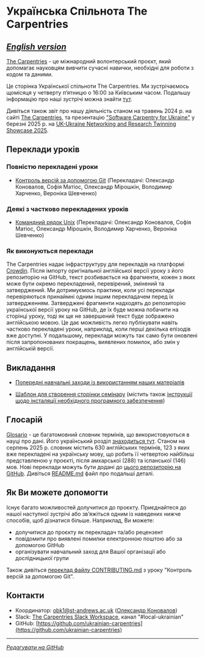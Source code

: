 # Українська Спільнота The Carpentries

[*English version*](https://ukrainian-carpentries.github.io/en/)
---------

[The Carpentries](https://carpentries.org/) - це міжнародний волонтерський проєкт, який допомагає науковцям
вивчити сучасні навички, необхідні для роботи з кодом та даними.

Це сторінка Української спільноти The Carpentries.
Ми зустрічаємось щомісяця у четверту пʼятницю о 16:00 за Київським часом.
Подальшу інформацію про наші зустрічі можна знайти [тут](https://hackmd.io/drNoAPc5QpqH4nWm71YJkg?view).

Дивіться також звіт про нашу діяльність станом на травень 2024 р. на сайті [The Carpentries](https://carpentries.org/blog/2024/05/software-carpentries-translation-efforts-in-ukrainian/), та презентацію ["Software Carpentry for Ukraine"](https://pure.st-andrews.ac.uk/ws/portalfiles/portal/317409931/SoftwareCarpentryForUkraine_Konovalov.pdf) у березні 2025 р. на [UK-Ukraine Networking and Research Twinning Showcase 2025](https://www.digital-ukraine.co.uk/).

## Переклади уроків

### Повністю перекладені уроки

- [Контроль версій за допомогою Git](https://ukrainian-carpentries.github.io/git-novice/) (Перекладачі: Олександр Коновалов, Софія Матіос, Олександр Мірошкін, Володимир Харченко, Вероніка Шевченко)

### Деякі з частково перекладених уроків

- [Командний рядок Unix](https://ukrainian-carpentries.github.io/shell-novice/) (Перекладачі: Олександр Коновалов, Софія Матіос, Олександр Мірошкін, Володимир Харченко, Вероніка Шевченко)

### Як виконуються переклади

The Carpentries надає інфраструктуру для перекладів на платформі [Crowdin](https://crowdin.com/). Після імпорту оригінальної англійської версії уроку з його репозиторію на GitHub, текст розбивається на фрагменти, кожен з яких може бути окремо перекладений, перевірений, змінений та затверджений. Ми дотримуємось практики, коли усі переклади перевіряються принаймні одним іншим перекладачем перед їх затвердженням. Затверджені фрагменти надходять до репозиторію української версії уроку на GitHub, де їх буде можна побачити на сторінці уроку, тоді як ще не завершений текст буде зображено англійською мовою. Це дає можливість легко публікувати навіть частково перекладені уроки, наприклад, коли перші декілька епізодів вже доступні. У подальшому, переклади можуть так само бути оновлені після запропонованих покращень, виявлених помилок, або змін у англійській версії.

## Викладання

- [Попередні навчальні заходи із використанням наших матеріалів](https://ukrainian-carpentries.github.io/trainings)

- [Шаблон для створення сторінки семінару](https://ukrainian-carpentries.github.io/workshop-template/) (містить також [інструкції щодо інсталяції необхідного програмного забезпечення](https://ukrainian-carpentries.github.io/workshop-template/#setup))

## Глосарій

[Glosario](https://glosario.carpentries.org/) - це багатомовний словник термінів, що використовуються в науці про дані. Його український розділ [знаходиться тут](https://glosario.carpentries.org/). Станом на серпень 2025 р. словник містить 630 англійських термінів, 123 з яких вже перекладені на українську мову, що робить її четвертою найбільш представленою у проєкті, після амхарської (288) та іспанської (146) мов. Нові переклади можуть бути додані до [цього репозиторію на GitHub](https://github.com/carpentries/glosario). Дивіться [README.md](https://github.com/carpentries/glosario/blob/main/README.md) файл про подальші деталі.

## Як Ви можете допомогти

Існує багато можливостей долучитися до проєкту. Приєднайтеся до нашої наступної зустрічі або звʼяжіться одним із наведених нижче способів, щоб дізнатися більше. Наприклад, Ви можете:

- долучитися до проєкту як перекладач та/або рецензент
- повідомити про виявлені помилки електронною поштою або за допомогою GitHub
- організувати навчальний заход для Вашої організації або дослідницької групи

Також дивіться [переклад файлу CONTRIBUTING.md](https://github.com/ukrainian-carpentries/git-novice/blob/l10n_main/locale/uk/CONTRIBUTING.md) з уроку "Контроль версій за допомогою Git".

## Контакти

- Координатор: [obk1@st-andrews.ac.uk](mailto:obk1@st-andrews.ac.uk) ([Олександр Коновалов](https://olexandr-konovalov.github.io/))
- Slack: [The Carpentries Slack Workspace](https://carpentries.org/about-us/contact/), канал "#local-ukrainian"
- GitHub: [https://github.com/ukrainian-carpentries](https://github.com/ukrainian-carpentries)
  
---------

[*Редагувати на GitHub*](https://github.com/ukrainian-carpentries/ukrainian-carpentries.github.io/edit/main/README.md)
